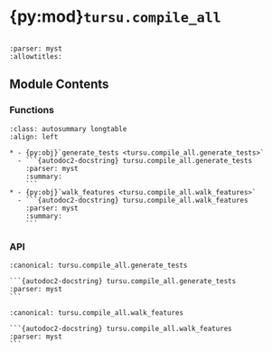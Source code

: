 # {py:mod}`tursu.compile_all`

```{py:module} tursu.compile_all
```

```{autodoc2-docstring} tursu.compile_all
:parser: myst
:allowtitles:
```

## Module Contents

### Functions

````{list-table}
:class: autosummary longtable
:align: left

* - {py:obj}`generate_tests <tursu.compile_all.generate_tests>`
  - ```{autodoc2-docstring} tursu.compile_all.generate_tests
    :parser: myst
    :summary:
    ```
* - {py:obj}`walk_features <tursu.compile_all.walk_features>`
  - ```{autodoc2-docstring} tursu.compile_all.walk_features
    :parser: myst
    :summary:
    ```
````

### API

````{py:function} generate_tests() -> None
:canonical: tursu.compile_all.generate_tests

```{autodoc2-docstring} tursu.compile_all.generate_tests
:parser: myst
```
````

````{py:function} walk_features(path: pathlib.Path) -> collections.abc.Iterator[tursu.domain.model.gherkin.GherkinDocument]
:canonical: tursu.compile_all.walk_features

```{autodoc2-docstring} tursu.compile_all.walk_features
:parser: myst
```
````
